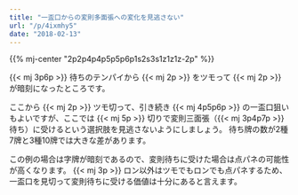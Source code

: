 ```yaml
---
title: "一盃口からの変則多面張への変化を見逃さない"
url: "/p/4ixmhy5"
date: "2018-02-13"
---
```


{{% mj-center "2p2p4p4p5p5p6p1s2s3s1z1z1z-2p" %}}

{{< mj 3p6p >}} 待ちのテンパイから {{< mj 2p >}} をツモって {{< mj 2p >}} が暗刻になったところです。

ここから {{< mj 2p >}} ツモ切って、引き続き {{< mj 4p5p6p >}} の一盃口狙いもよいですが、ここでは {{< mj 5p >}} 切りで変則三面張（{{< mj 3p4p7p >}} 待ち）に受けるという選択肢を見逃さないようにしましょう。
待ち牌の数が2種7牌と3種10牌では大きな差があります。

この例の場合は字牌が暗刻であるので、変則待ちに受けた場合は点パネの可能性が高くなります。
{{< mj 3p >}} ロン以外はツモでもロンでも点パネするため、一盃口を見切って変則待ちに受ける価値は十分にあると言えます。

